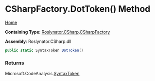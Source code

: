 # CSharpFactory\.DotToken\(\) Method

[Home](../../../../README.md)

**Containing Type**: [Roslynator.CSharp](../../README.md)\.[CSharpFactory](../README.md)

**Assembly**: Roslynator\.CSharp\.dll

```csharp
public static SyntaxToken DotToken()
```

### Returns

Microsoft\.CodeAnalysis\.[SyntaxToken](https://docs.microsoft.com/en-us/dotnet/api/microsoft.codeanalysis.syntaxtoken)


